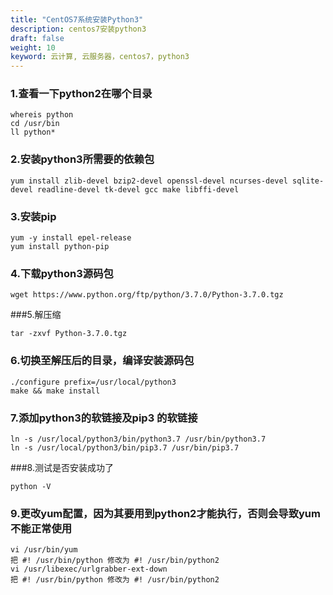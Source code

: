 ```yaml
---
title: "CentOS7系统安装Python3"
description: centos7安装python3
draft: false
weight: 10
keyword: 云计算, 云服务器，centos7，python3
---
```


### 1.查看一下python2在哪个目录

```
whereis python
cd /usr/bin
ll python*
```

### 2.安装python3所需要的依赖包

```
yum install zlib-devel bzip2-devel openssl-devel ncurses-devel sqlite-devel readline-devel tk-devel gcc make libffi-devel
```

### 3.安装pip

```
yum -y install epel-release 
yum install python-pip
```

### 4.下载python3源码包

```
wget https://www.python.org/ftp/python/3.7.0/Python-3.7.0.tgz
```

###5.解压缩

```
tar -zxvf Python-3.7.0.tgz
```

### 6.切换至解压后的目录，编译安装源码包

```
./configure prefix=/usr/local/python3 
make && make install
```

### 7.添加python3的软链接及pip3 的软链接 

```
ln -s /usr/local/python3/bin/python3.7 /usr/bin/python3.7 
ln -s /usr/local/python3/bin/pip3.7 /usr/bin/pip3.7
```

###8.测试是否安装成功了 

```
python -V
```

### 9.更改yum配置，因为其要用到python2才能执行，否则会导致yum不能正常使用

```
vi /usr/bin/yum 
把 #! /usr/bin/python 修改为 #! /usr/bin/python2 
vi /usr/libexec/urlgrabber-ext-down 
把 #! /usr/bin/python 修改为 #! /usr/bin/python2
```

